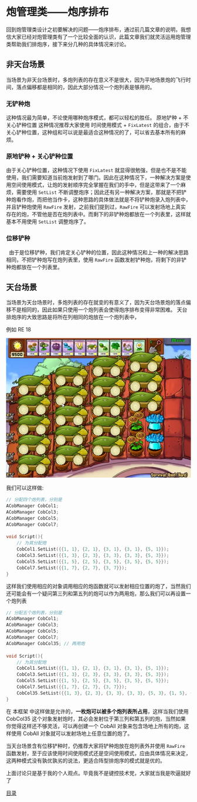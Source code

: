<!--
 * @Coding: utf-8
 * @Author: vector-wlc
 * @Date: 2021-09-25 18:45:59
 * @Description: 
-->

# 炮管理类——炮序排布

回到炮管理类设计之初要解决的问题——炮序排布，通过前几篇文章的说明，我想信大家已经对炮管理类有了一个比较全面的认识，此篇文章我们就灵活运用炮管理类帮助我们排炮序，接下来分几种的具体情况来讨论。

## 非天台场景

当场景为非天台场景时，多炮列表的存在意义不是很大，因为平地场景炮的飞行时间，落点偏移都是相同的，因此大部分情况一个炮列表是够用的。

### 无铲种炮

这种情况最为简单，不论使用哪种炮序模式，都可以轻松的胜任。
原地铲种 + 不关心铲种位置
这种情况推荐大家使用 时间使用模式 + `FixLatest` 的组合，由于不关心铲种位置，这种组和可以说是最适合这种情况的了，可以省去基本所有的麻烦。

### 原地铲种 + 关心铲种位置

由于关心铲种位置，这种情况下使用 `FixLatest` 就显得很勉强，但是也不是不能使用，我们需要知道当前炮发射到了哪门。因此在这种情况下，一种解决方案是使用空间使用模式，让炮的发射顺序完全掌握在我们的手中，但是这带来了一个麻烦，需要使用 `SetList` 不断调整炮序；因此还有另一种解决方案，那就是不把铲种炮看作炮，而把他当作卡，这种思路的具体做法就是不将铲种炮录入炮列表中，并且铲种炮使用 `RawFire` 发射，之前我们提到过，`RawFire` 可以发射场地上真实存在的炮，不管他是否在炮列表中。而剩下的非铲种炮都放在一个列表里，这样就基本不用使用 `SetList` 调整炮序了。

### 位移铲种
 
由于是位移铲种，我们肯定关心铲种的位置，因此这种情况和上一种的解决思路相同，不把铲种炮写在炮列表里，使用 `RawFire` 函数发射铲种炮，将剩下的非铲种炮都放在一个列表里。

## 天台场景

当场景为天台场景时，多炮列表的存在就变的有意义了，因为天台场景炮的落点偏移不是相同的，因此如果只使用一个炮列表会使得炮序排布变得非常困难。
天台排炮序的大致思路是将所在列相同的炮放在一个炮列表中，

例如 RE 18

![RE 18](./img/RE18.jpg)

我们可以这样做:

```C++
// 分配四个炮列表，分别是
ACobManager CobCol1;
ACobManager CobCol3;
ACobManager CobCol5;
ACobManager CobCol7;

void Script(){
    // 为其分配炮
    CobCol1.SetList({{1, 1}, {2, 1}, {3, 1}, {3, 1}, {5, 1}});
    CobCol3.SetList({{1, 3}, {2, 3}, {3, 3}, {3, 3}, {5, 3}});
    CobCol5.SetList({{1, 5}, {2, 5}, {3, 5}, {3, 5}, {5, 5}});
    CobCol7.SetList({{1, 7}, {2, 7}, {3, 7}});
}
```

这样我们使用相应的对象调用相应的炮函数就可以发射相应位置的炮了，当然我们还可能会有一个疑问第三列和第五列的炮可以作为两用炮，那么我们可以再设置一个炮列表
```C++
// 分配五个炮列表，分别是
ACobManager CobCol1;
ACobManager CobCol3;
ACobManager CobCol5;
ACobManager CobCol7;
ACobManager CobCol35; // 两用炮

void Script(){
    // 为其分配炮
    CobCol1.SetList({{1, 1}, {2, 1}, {3, 1}, {3, 1}, {5, 1}});
    CobCol3.SetList({{1, 3}, {2, 3}, {3, 3}, {3, 3}, {5, 3}});
    CobCol5.SetList({{1, 5}, {2, 5}, {3, 5}, {3, 5}, {5, 5}});
    CobCol7.SetList({{1, 7}, {2, 7}, {3, 7}});
    CobCol35.SetList({{1, 3}, {2, 3}, {3, 3}, {3, 3}, {5, 3}, {1, 5}, {2, 5}, {3, 5}, {3, 5}, {5, 5}});
}
```

在 本框架 中这样做是允许的，**一枚炮可以被多个炮列表所占用**，这样当我们使用 CobCol35 这个对象发射炮时，其必会发射位于第三列和第五列的炮，当然如果你觉得这样还不够灵活，可以再创建一个 CobAll 对象来包含场地上所有的炮，这样使用 CobAll 对象就可以发射场地上任意位置的炮了。

当天台场景含有位移铲种时，仍推荐大家将铲种炮放在炮列表外并使用 `RawFire` 函数发射，至于应该使用时间使用模式还是空间使用模式，应由具体情况来决定，这两种模式没有孰优孰劣的说法，更适合阵型排炮序的模式就是优的。

上面讨论只是基于我的个人观点。毕竟我不是键控技术党，大家就当我是吹逼就好了

[目录](./0catalogue.md)

